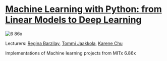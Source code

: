 # [Machine Learning with Python: from Linear Models to Deep Learning](https://www.edx.org/course/machine-learning-with-python-from-linear-models-to)
![6 86x](https://user-images.githubusercontent.com/76615588/187215716-4682d48f-347a-4aa5-a681-73b5f0209b26.jpg)

Lecturers: [Regina Barzilay](https://www.edx.org/bio/regina-barzilay), [Tommi Jaakkola](https://www.edx.org/bio/tommi-jaakkola), [Karene Chu](https://www.edx.org/bio/karene-chu)

Implementations of Machine learning projects from MITx 6.86x

